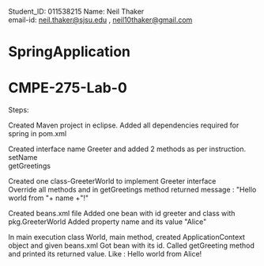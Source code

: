 Student_ID: 011538215 
Name: Neil Thaker  
email-id: neil.thaker@sjsu.edu , neil10thaker@gmail.com

# SpringApplication
# CMPE-275-Lab-0

Steps:

Created Maven project in eclipse. 
Added all dependencies required for spring in pom.xml 
  
Created interface name Greeter and added 2 methods as per instruction.  
setName  
getGreetings  
 
Created one class-GreeterWorld to implement Greeter interface  
Override all methods and in getGreetings method returned message : "Hello world from "+ name +"!"  
 
Created beans.xml file 
Added one bean with id greeter and class with pkg.GreeterWorld 
Added property name and its value "Alice" 

In main execution class World, main method, created ApplicationContext object and given beans.xml 
Got bean with its id. 
Called getGreeting method and printed its returned value. 
Like : Hello world from Alice! 
